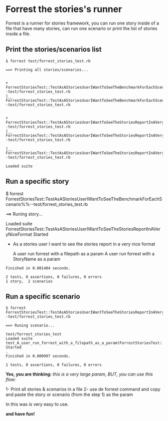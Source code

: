 Forrest the stories's runner
============================

Forrest is a runner for stories framework, you can run one story
inside of a file that have many stories, can run one scenario
or print the list of stories inside a file.

Print the stories/scenarios list
--------------------------------

    $ forrest test/forrest_stories_test.rb

    ==> Printing all stories/scenarios...


    + ForrestStoriesTest::TestAsAStoriesUserIWantToSeeTheBenchmarkForEachScenario%%--test/forrest_stories_test.rb
    |__ ForrestStoriesTest::TestAsAStoriesUserIWantToSeeTheBenchmarkForEachScenario#test_A_user_run_forrest_with_a_StoryName_as_a_param%%--test/forrest_stories_test.rb


    + ForrestStoriesTest::TestAsAStoriesUserIWantToSeeTheStoriesReportInAVeryNiceFormat%%--test/forrest_stories_test.rb
    |__ ForrestStoriesTest::TestAsAStoriesUserIWantToSeeTheStoriesReportInAVeryNiceFormat#test_A_user_run_forrest_with_a_StoryName_as_a_param%%--test/forrest_stories_test.rb

    |__ ForrestStoriesTest::TestAsAStoriesUserIWantToSeeTheStoriesReportInAVeryNiceFormat#test_A_user_run_forrest_with_a_filepath_as_a_param%%--test/forrest_stories_test.rb

    Loaded suite

Run a specific story
----------------------

   $ forrest ForrestStoriesTest::TestAsAStoriesUserIWantToSeeTheBenchmarkForEachScenario%%--test/forrest_stories_test.rb

   ==> Runing story...

   Loaded suite ForrestStoriesTest::TestAsAStoriesUserIWantToSeeTheStoriesReportInAVeryNiceFormat
   Started

   - As a stories user I want to see the stories report in a very nice format

       A user run forrest with a filepath as a param
       A user run forrest with a StoryName as a param

    Finished in 0.001404 seconds.

    2 tests, 0 assertions, 0 failures, 0 errors
    1 story,  2 scenarios

Run a specific scenario
-------------------------

    $ forrest ForrestStoriesTest::TestAsAStoriesUserIWantToSeeTheStoriesReportInAVeryNiceFormat#test_A_user_run_forrest_with_a_StoryName_as_a_param%%--test/forrest_stories_test.rb

    ==> Runing scenario...

    test/forrest_stories_test
    Loaded suite test_A_user_run_forrest_with_a_filepath_as_a_param(ForrestStoriesTest::TestAsAStoriesUserIWantToSeeTheStoriesReportInAVeryNiceFormat)
    Started
    .
    Finished in 0.000997 seconds.

    1 tests, 0 assertions, 0 failures, 0 errors


**Yes, you are thinking:** *this is a very large param, BUT, you can use this flow:*

   1- Print all stories & scenarios in a file
   2- use de forrest command and copy and paste the story or scenario (from the step 1) as the param

In this was is very easy to use.

**and have fun!**